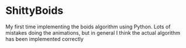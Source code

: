 # ShittyBoids
My first time implementing the boids algorithm using Python. Lots of mistakes doing the animations, but in general I think the actual algorithm has been implemented correctly
